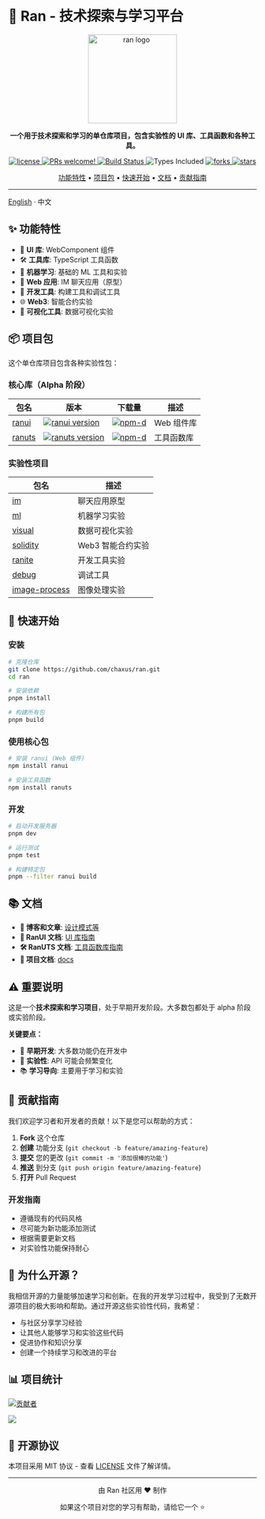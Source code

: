 # 🚀 Ran - 技术探索与学习平台

<p align="center">
  <a href="https://chaxus.github.io/ran/" target="_blank" rel="noopener noreferrer">
    <img width="180" src="https://chaxus.github.io/ran/icon.png" alt="ran logo">
  </a>
</p>

<p align="center">
  <strong>一个用于技术探索和学习的单仓库项目，包含实验性的 UI 库、工具函数和各种工具。</strong>
</p>

<p align="center">
  <a href="https://github.com/chaxus/ran">
    <img src="https://img.shields.io/badge/license-MIT-blue.svg" alt="license">
  </a>
  <a href="https://github.com/chaxus/ran">
    <img src="https://img.shields.io/badge/PRs-welcome-brightgreen.svg?style=flat" alt="PRs welcome!" />
  </a>
  <a href="https://github.com/chaxus/ran">
    <img src="https://img.shields.io/github/actions/workflow/status/chaxus/ran/ci.yml" alt="Build Status">
  </a>
  <img src="https://badgen.net/npm/types/ranui" alt="Types Included">
  <a href="https://github.com/chaxus/ran">
    <img src="https://img.shields.io/github/forks/chaxus/ran" alt="forks">
  </a>
  <a href="https://github.com/chaxus/ran">
    <img src="https://img.shields.io/github/stars/chaxus/ran" alt="stars">
  </a>
</p>

<p align="center">
  <a href="#-功能特性">功能特性</a> •
  <a href="#-项目包">项目包</a> •
  <a href="#-快速开始">快速开始</a> •
  <a href="#-文档">文档</a> •
  <a href="#-贡献指南">贡献指南</a>
</p>

---

[English](./readme.md) · 中文

## ✨ 功能特性

- 🎨 **UI 库**: WebComponent 组件
- 🛠️ **工具库**: TypeScript 工具函数
- 🤖 **机器学习**: 基础的 ML 工具和实验
- 📱 **Web 应用**: IM 聊天应用（原型）
- 🔧 **开发工具**: 构建工具和调试工具
- 🌐 **Web3**: 智能合约实验
- 🎯 **可视化工具**: 数据可视化实验

## 📦 项目包

这个单仓库项目包含各种实验性包：

### 核心库（Alpha 阶段）

| 包名                      | 版本                                                                                              | 下载量                                                                                     | 描述       |
| ------------------------- | ------------------------------------------------------------------------------------------------- | ------------------------------------------------------------------------------------------ | ---------- |
| [ranui](packages/ranui)   | [![ranui version](https://img.shields.io/npm/v/ranui.svg?label=%20)](packages/ranui/readme.md)    | [![npm-d](https://img.shields.io/npm/dt/ranui.svg)](https://www.npmjs.com/package/ranui)   | Web 组件库 |
| [ranuts](packages/ranuts) | [![ranuts version](https://img.shields.io/npm/v/ranuts.svg?label=%20)](packages/ranuts/readme.md) | [![npm-d](https://img.shields.io/npm/dt/ranuts.svg)](https://www.npmjs.com/package/ranuts) | 工具函数库 |

### 实验性项目

| 包名                                    | 描述              |
| --------------------------------------- | ----------------- |
| [im](packages/im)                       | 聊天应用原型      |
| [ml](packages/ml)                       | 机器学习实验      |
| [visual](packages/visual)               | 数据可视化实验    |
| [solidity](packages/solidity)           | Web3 智能合约实验 |
| [ranite](packages/ranite)               | 开发工具实验      |
| [debug](packages/debug)                 | 调试工具          |
| [image-process](packages/image-process) | 图像处理实验      |

## 🚀 快速开始

### 安装

```bash
# 克隆仓库
git clone https://github.com/chaxus/ran.git
cd ran

# 安装依赖
pnpm install

# 构建所有包
pnpm build
```

### 使用核心包

```bash
# 安装 ranui (Web 组件)
npm install ranui

# 安装工具函数
npm install ranuts
```

### 开发

```bash
# 启动开发服务器
pnpm dev

# 运行测试
pnpm test

# 构建特定包
pnpm --filter ranui build
```

## 📚 文档

- **📖 博客和文章**: [设计模式等](https://chaxus.github.io/ran/src/article/designMode.html)
- **🎨 RanUI 文档**: [UI 库指南](https://chaxus.github.io/ran/cn/src/ranui/)
- **🛠️ RanUTS 文档**: [工具函数库指南](https://chaxus.github.io/ran/cn/src/ranuts/)
- **📝 项目文档**: [docs](packages/docs)

## ⚠️ 重要说明

这是一个**技术探索和学习项目**，处于早期开发阶段。大多数包都处于 alpha 阶段或实验阶段。

**关键要点：**

- 🚧 **早期开发**: 大多数功能仍在开发中
- 🧪 **实验性**: API 可能会频繁变化
- 📚 **学习导向**: 主要用于学习和实验

## 🤝 贡献指南

我们欢迎学习者和开发者的贡献！以下是您可以帮助的方式：

1. **Fork** 这个仓库
2. **创建** 功能分支 (`git checkout -b feature/amazing-feature`)
3. **提交** 您的更改 (`git commit -m '添加很棒的功能'`)
4. **推送** 到分支 (`git push origin feature/amazing-feature`)
5. **打开** Pull Request

### 开发指南

- 遵循现有的代码风格
- 尽可能为新功能添加测试
- 根据需要更新文档
- 对实验性功能保持耐心

## 🌟 为什么开源？

我相信开源的力量能够加速学习和创新。在我的开发学习过程中，我受到了无数开源项目的极大影响和帮助。通过开源这些实验性代码，我希望：

- 与社区分享学习经验
- 让其他人能够学习和实验这些代码
- 促进协作和知识分享
- 创建一个持续学习和改进的平台

## 📊 项目统计

<a href="https://github.com/chaxus/ran/graphs/contributors">
  <img src="https://contrib.rocks/image?repo=chaxus/ran" alt="贡献者" />
</a>

![](http://profile-counter.glitch.me/chaxus-ran/count.svg)

## 📄 开源协议

本项目采用 MIT 协议 - 查看 [LICENSE](LICENSE) 文件了解详情。

---

<div align="center">
  <p>由 Ran 社区用 ❤️ 制作</p>
  <p>如果这个项目对您的学习有帮助，请给它一个 ⭐️</p>
</div>
